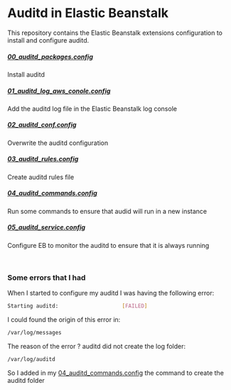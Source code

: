 # Auditd in Elastic Beanstalk 

This repository contains the Elastic Beanstalk extensions configuration to install and configure auditd.

##### [00_auditd_packages.config](https://github.com/viniciusmarson/eb-auditd/blob/master/.ebextensions/00_auditd_packages.config)

Install auditd 

##### [01_auditd_log_aws_conole.config](https://github.com/viniciusmarson/eb-auditd/blob/master/.ebextensions/01_auditd_log_aws_conole.config)

Add the auditd log file in the Elastic Beanstalk log console


##### [02_auditd_conf.config](https://github.com/viniciusmarson/eb-auditd/blob/master/.ebextensions/02_auditd_conf.config)

Overwrite the auditd configuration

##### [03_auditd_rules.config](https://github.com/viniciusmarson/eb-auditd/blob/master/.ebextensions/03_auditd_rules.config)

Create auditd rules file

##### [04_auditd_commands.config](https://github.com/viniciusmarson/eb-auditd/blob/master/.ebextensions/04_auditd_commands.config)

Run some commands to ensure that audid will run in a new instance

##### [05_auditd_service.config](https://github.com/viniciusmarson/eb-auditd/blob/master/.ebextensions/05_auditd_service.config)

Configure EB to monitor the auditd to ensure that it is always running


&nbsp;
### Some errors that I had 

When I started to configure my auditd I was having the following error:

```sh
Starting auditd:                    [FAILED]
```

I could found the origin of this error in:

```sh
/var/log/messages
```

The reason of the error ? auditd did not create the log folder:

```sh
/var/log/auditd
```

So I added in my [04_auditd_commands.config](https://github.com/viniciusmarson/eb-auditd/blob/master/.ebextensions/04_auditd_commands.config) the command to create the auditd folder

